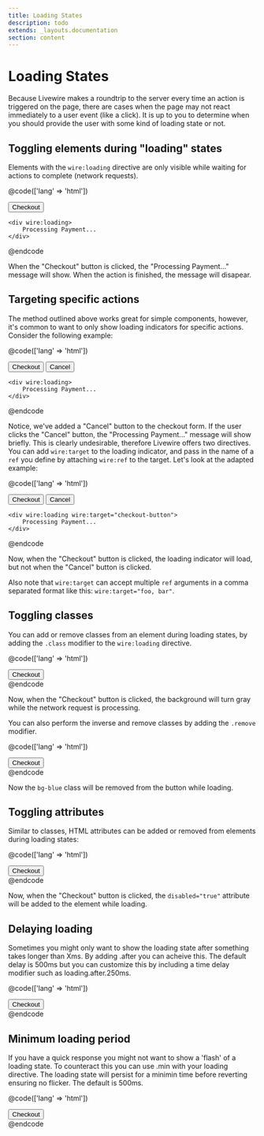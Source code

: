 ```yaml
---
title: Loading States
description: todo
extends: _layouts.documentation
section: content
---
```


# Loading States

Because Livewire makes a roundtrip to the server every time an action is triggered on the page, there are cases when the page may not react immediately to a user event (like a click). It is up to you to determine when you should provide the user with some kind of loading state or not.

## Toggling elements during "loading" states

Elements with the `wire:loading` directive are only visible while waiting for actions to complete (network requests).

@code(['lang' => 'html'])
<div>
    <button wire:click="checkout">Checkout</button>

    <div wire:loading>
        Processing Payment...
    </div>
</div>
@endcode

When the "Checkout" button is clicked, the "Processing Payment..." message will show. When the action is finished, the message will disapear.

## Targeting specific actions
The method outlined above works great for simple components, however, it's common to want to only show loading indicators for specific actions. Consider the following example:

@code(['lang' => 'html'])
<div>
    <button wire:click="checkout">Checkout</button>
    <button wire:click="cancel">Cancel</button>

    <div wire:loading>
        Processing Payment...
    </div>
</div>
@endcode

Notice, we've added a "Cancel" button to the checkout form. If the user clicks the "Cancel" button, the "Processing Payment..." message will show briefly. This is clearly undesirable, therefore Livewire offers two directives. You can add `wire:target` to the loading indicator, and pass in the name of a `ref` you define by attaching `wire:ref` to the target. Let's look at the adapted example:

@code(['lang' => 'html'])
<div>
    <button wire:click="checkout" wire:ref="checkout-button">Checkout</button>
    <button wire:click="cancel">Cancel</button>

    <div wire:loading wire:target="checkout-button">
        Processing Payment...
    </div>
</div>
@endcode

Now, when the "Checkout" button is clicked, the loading indicator will load, but not when the "Cancel" button is clicked.

Also note that `wire:target` can accept multiple `ref` arguments in a comma separated format like this: `wire:target="foo, bar"`.

## Toggling classes

You can add or remove classes from an element during loading states, by adding the `.class` modifier to the `wire:loading` directive.

@code(['lang' => 'html'])
<div>
    <button wire:click="checkout" wire:loading.class="bg-gray">
        Checkout
    </button>
</div>
@endcode

Now, when the "Checkout" button is clicked, the background will turn gray while the network request is processing.

You can also perform the inverse and remove classes by adding the `.remove` modifier.

@code(['lang' => 'html'])
<div>
    <button wire:click="checkout" wire:loading.class.remove="bg-blue" class="bg-blue">
        Checkout
    </button>
</div>
@endcode

Now the `bg-blue` class will be removed from the button while loading.

## Toggling attributes

Similar to classes, HTML attributes can be added or removed from elements during loading states:

@code(['lang' => 'html'])
<div>
    <button wire:click="checkout" wire:loading.attr="disabled">
        Checkout
    </button>
</div>
@endcode

Now, when the "Checkout" button is clicked, the `disabled="true"` attribute will be added to the element while loading.

## Delaying loading

Sometimes you might only want to show the loading state after something takes longer than Xms. By adding .after you can acheive this. The default delay is 500ms but you can customize this by including a time delay modifier such as loading.after.250ms.

@code(['lang' => 'html'])
<div>
    <button wire:click="checkout" wire:loading.after.class="bg-gray">
        Checkout
    </button>
</div>
@endcode

## Minimum loading period

If you have a quick response you might not want to show a 'flash' of a loading state. To counteract this you can use .min with your loading directive. The loading state will persist for a minimin time before reverting ensuring no flicker. The default is 500ms.

@code(['lang' => 'html'])
<div>
    <button wire:click="checkout" wire:loading.min.class="bg-gray">
        Checkout
    </button>
</div>
@endcode

